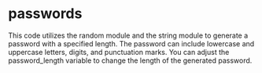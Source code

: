 # passwords
This code utilizes the random module and the string module to generate a password with a specified length. The password can include lowercase and uppercase letters, digits, and punctuation marks. You can adjust the password_length variable to change the length of the generated password.
